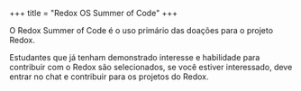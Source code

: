 +++
title = "Redox OS Summer of Code"
+++

O Redox Summer of Code é o uso primário das doações para o projeto Redox.

Estudantes que já tenham demonstrado interesse e habilidade para contribuir com o Redox são selecionados, se você estiver interessado, deve entrar no chat e contribuir para os projetos do Redox.
